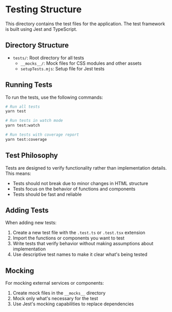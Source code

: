 # Testing Structure

This directory contains the test files for the application. The test framework is built using Jest and TypeScript.

## Directory Structure

- `tests/`: Root directory for all tests
    - `__mocks__/`: Mock files for CSS modules and other assets
    - `setupTests.mjs`: Setup file for Jest tests

## Running Tests

To run the tests, use the following commands:

```bash
# Run all tests
yarn test

# Run tests in watch mode
yarn test:watch

# Run tests with coverage report
yarn test:coverage
```

## Test Philosophy

Tests are designed to verify functionality rather than implementation details. This means:

- Tests should not break due to minor changes in HTML structure
- Tests focus on the behavior of functions and components
- Tests should be fast and reliable

## Adding Tests

When adding new tests:

1. Create a new test file with the `.test.ts` or `.test.tsx` extension
2. Import the functions or components you want to test
3. Write tests that verify behavior without making assumptions about implementation
4. Use descriptive test names to make it clear what's being tested

## Mocking

For mocking external services or components:

1. Create mock files in the `__mocks__` directory
2. Mock only what's necessary for the test
3. Use Jest's mocking capabilities to replace dependencies
